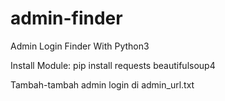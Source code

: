 # admin-finder
Admin Login Finder With Python3

Install Module:
pip install requests beautifulsoup4

Tambah-tambah admin login di admin_url.txt
